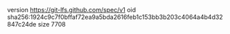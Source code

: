 version https://git-lfs.github.com/spec/v1
oid sha256:1924c9c7f0bffaf72ea9a5bda2616feb1c153bb3b203c4064a4b4d32847c24de
size 7708
